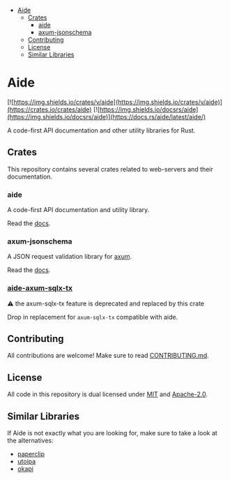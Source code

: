 - [Aide](#aide)
  - [Crates](#crates)
    - [aide](#aide-1)
    - [axum-jsonschema](#axum-jsonschema)
  - [Contributing](#contributing)
  - [License](#license)
  - [Similar Libraries](#similar-libraries)

# Aide

[![https://img.shields.io/crates/v/aide](https://img.shields.io/crates/v/aide)](https://crates.io/crates/aide) [![https://img.shields.io/docsrs/aide](https://img.shields.io/docsrs/aide)](https://docs.rs/aide/latest/aide/)

A code-first API documentation and other utility libraries for Rust.

## Crates

This repository contains several crates related to web-servers and their documentation.

### aide

A code-first API documentation and utility library.

Read the [docs](https://docs.rs/aide/latest/aide/).

### axum-jsonschema

A JSON request validation library for [axum](https://github.com/tokio-rs/axum).

Read the [docs](https://docs.rs/axum-jsonschema/latest/axum_jsonschema/).

### [aide-axum-sqlx-tx](./crates/aide-axum-sqlx-tx/README.md)

⚠️ the axum-sqlx-tx feature is deprecated and replaced by this crate

Drop in replacement for `axum-sqlx-tx` compatible with aide.

## Contributing

All contributions are welcome! Make sure to read [CONTRIBUTING.md](./CONTRIBUTING.md).

## License

All code in this repository is dual licensed under [MIT](./LICENSE-MIT) and [Apache-2.0](./LICENSE-Apache).

## Similar Libraries

If Aide is not exactly what you are looking for, make sure to take a look at the alternatives:

- [paperclip](https://crates.io/crates/paperclip)
- [utoipa](https://github.com/juhaku/utoipa)
- [okapi](https://github.com/GREsau/okapi)
